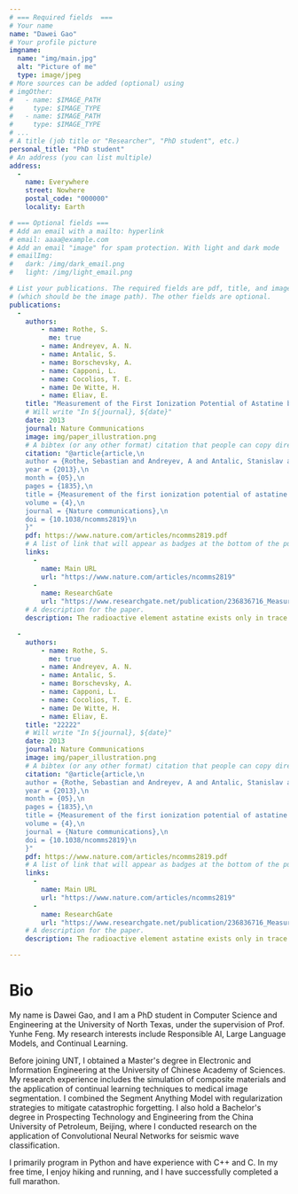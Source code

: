 ```yaml
---
# === Required fields  ===
# Your name 
name: "Dawei Gao"
# Your profile picture
imgname: 
  name: "img/main.jpg"
  alt: "Picture of me"
  type: image/jpeg
# More sources can be added (optional) using 
# imgOther:
#   - name: $IMAGE_PATH
#     type: $IMAGE_TYPE
#   - name: $IMAGE_PATH
#     type: $IMAGE_TYPE
# ...
# A title (job title or "Researcher", "PhD student", etc.)
personal_title: "PhD student"
# An address (you can list multiple)
address: 
  - 
    name: Everywhere
    street: Nowhere
    postal_code: "000000"
    locality: Earth

# === Optional fields ===
# Add an email with a mailto: hyperlink
# email: aaaa@example.com
# Add an email "image" for spam protection. With light and dark mode
# emailImg: 
#   dark: /img/dark_email.png
#   light: /img/light_email.png

# List your publications. The required fields are pdf, title, and image 
# (which should be the image path). The other fields are optional.
publications:
  - 
    authors:
        - name: Rothe, S. 
          me: true
        - name: Andreyev, A. N. 
        - name: Antalic, S.
        - name: Borschevsky, A.
        - name: Capponi, L.
        - name: Cocolios, T. E.
        - name: De Witte, H.
        - name: Eliav, E.
    title: "Measurement of the First Ionization Potential of Astatine by Laser Ionization Spectroscopy"
    # Will write "In ${journal}, ${date}"
    date: 2013
    journal: Nature Communications
    image: img/paper_illustration.png
    # A bibtex (or any other format) citation that people can copy directly from the website.
    citation: "@article{article,\n
    author = {Rothe, Sebastian and Andreyev, A and Antalic, Stanislav and Borschevsky, Anastasia and Capponi, Luigi and Cocolios, Thomas and De Witte, Hilde and Eliav, Ephraim and Fedorov, D.V. and Fedosseev, Valentin and Fink, D and Fritzsche, s and Ghys, Lars and Huyse, M and Imai, Nobuaki and Kaldor, U and Kudryavtsev, Yu and Koester, Ulli and Lane, J and Wendt, Klaus},\n
    year = {2013},\n
    month = {05},\n
    pages = {1835},\n
    title = {Measurement of the first ionization potential of astatine by laser ionization spectroscopy},\n
    volume = {4},\n
    journal = {Nature communications},\n
    doi = {10.1038/ncomms2819}\n
    }"
    pdf: https://www.nature.com/articles/ncomms2819.pdf
    # A list of link that will appear as badges at the bottom of the publication.
    links:
      -
        name: Main URL
        url: "https://www.nature.com/articles/ncomms2819"
      -
        name: ResearchGate
        url: "https://www.researchgate.net/publication/236836716_Measurement_of_the_first_ionization_potential_of_astatine_by_laser_ionization_spectroscopy"
    # A description for the paper.
    description: The radioactive element astatine exists only in trace amounts in nature. Its properties can therefore only be explored by study of the minute quantities of artificially produced isotopes or by performing theoretical calculations. One of the most important properties influencing the chemical behaviour is the energy required to remove one electron from the valence shell, referred to as the ionization potential.

  - 
    authors:
        - name: Rothe, S. 
          me: true
        - name: Andreyev, A. N. 
        - name: Antalic, S.
        - name: Borschevsky, A.
        - name: Capponi, L.
        - name: Cocolios, T. E.
        - name: De Witte, H.
        - name: Eliav, E.
    title: "22222"
    # Will write "In ${journal}, ${date}"
    date: 2013
    journal: Nature Communications
    image: img/paper_illustration.png
    # A bibtex (or any other format) citation that people can copy directly from the website.
    citation: "@article{article,\n
    author = {Rothe, Sebastian and Andreyev, A and Antalic, Stanislav and Borschevsky, Anastasia and Capponi, Luigi and Cocolios, Thomas and De Witte, Hilde and Eliav, Ephraim and Fedorov, D.V. and Fedosseev, Valentin and Fink, D and Fritzsche, s and Ghys, Lars and Huyse, M and Imai, Nobuaki and Kaldor, U and Kudryavtsev, Yu and Koester, Ulli and Lane, J and Wendt, Klaus},\n
    year = {2013},\n
    month = {05},\n
    pages = {1835},\n
    title = {Measurement of the first ionization potential of astatine by laser ionization spectroscopy},\n
    volume = {4},\n
    journal = {Nature communications},\n
    doi = {10.1038/ncomms2819}\n
    }"
    pdf: https://www.nature.com/articles/ncomms2819.pdf
    # A list of link that will appear as badges at the bottom of the publication.
    links:
      -
        name: Main URL
        url: "https://www.nature.com/articles/ncomms2819"
      -
        name: ResearchGate
        url: "https://www.researchgate.net/publication/236836716_Measurement_of_the_first_ionization_potential_of_astatine_by_laser_ionization_spectroscopy"
    # A description for the paper.
    description: The radioactive element astatine exists only in trace amounts in nature. Its properties can therefore only be explored by study of the minute quantities of artificially produced isotopes or by performing theoretical calculations. One of the most important properties influencing the chemical behaviour is the energy required to remove one electron from the valence shell, referred to as the ionization potential.

--- 
```

 

# Bio

My name is Dawei Gao, and I am a PhD student in Computer Science and Engineering at the University of North Texas, under the supervision of Prof. Yunhe Feng. My research interests include Responsible AI, Large Language Models, and Continual Learning.
 
Before joining UNT, I obtained a Master's degree in Electronic and Information Engineering at the University of Chinese Academy of Sciences. My research experience includes the simulation of composite materials and the application of continual learning techniques to medical image segmentation. I combined the Segment Anything Model with regularization strategies to mitigate catastrophic forgetting. I also hold a Bachelor's degree in Prospecting Technology and Engineering from the China University of Petroleum, Beijing, where I conducted research on the application of Convolutional Neural Networks for seismic wave classification.

I primarily program in Python and have experience with C++ and C. In my free time, I enjoy hiking and running, and I have successfully completed a full marathon.

